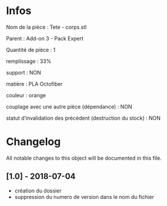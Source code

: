 # Infos
Nom de la pièce : Tete - corps.stl

Parent : Add-on 3 - Pack Expert

Quantité de pièce : 1

remplissage : 33%

support : NON

matière : PLA Octofiber

couleur : orange

couplage avec une autre pièce (dépendance) : NON

statut d’invalidation des précédent (destruction du stock) : NON


# Changelog
All notable changes to this object will be documented in this file.


## [1.0] - 2018-07-04
- création du dossier
- suppression du numero de version dans le nom du fichier
